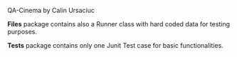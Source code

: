 QA-Cinema by Calin Ursaciuc

<b>Files</b> package contains also a Runner class with hard coded data for testing purposes.

<b>Tests</b> package contains only one Junit Test case for basic functionalities.
